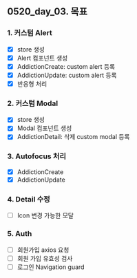 ## 0520_day_03. 목표

### 1. 커스텀 Alert

- [x] store 생성
- [x] Alert 컴포넌트 생성
- [x] AddictionCreate: custom alert 등록
- [x] AddictionUpdate: custom alert 등록
- [x] 반응형 처리

### 2. 커스텀 Modal

- [x] store 생성
- [x] Modal 컴포넌트 생성
- [x] AddictionDetail: 삭제 custom modal 등록

### 3. Autofocus 처리

- [x] AddictionCreate
- [x] AddictionUpdate

### 4. Detail 수정

- [ ] Icon 변경 가능한 모달

### 5. Auth

- [ ] 회원가입 axios 요청
- [ ] 회원 가입 유효성 검사
- [ ] 로그인 Navigation guard
